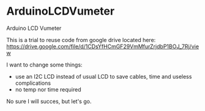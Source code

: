 # ArduinoLCDVumeter
Arduino LCD Vumeter

This is a trial to reuse code from google drive located here:
https://drive.google.com/file/d/1CDsYfHCmGF29VmMfurZrjdbP1BOJ_7Rj/view

I want to change some things:
- use an I2C LCD instead of usual LCD to save cables, time and useless complications
- no temp nor time required

No sure I will succes, but let's go.
